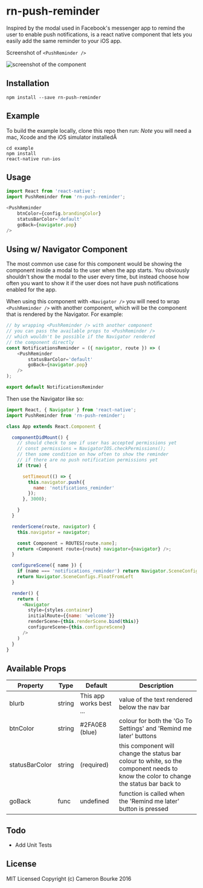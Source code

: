 rn-push-reminder
=========================

Inspired by the modal used in Facebook's messenger app to remind the user to enable push notifications, <PushReminder /> is a react native component that lets you easily add the same reminder to your iOS app.

Screenshot of `<PushReminder />`

![screenshot of the component](http://puu.sh/nhUIW/1164e8d23f.png)

## Installation
```
npm install --save rn-push-reminder
```

## Example
To build the example locally, clone this repo then run:
*Note* you will need a mac, Xcode and the iOS simulator installedÂ

```
cd example
npm install
react-native run-ios
```

## Usage
```js
import React from 'react-native';
import PushReminder from 'rn-push-reminder';

<PushReminder
	btnColor={config.brandingColor}
	statusBarColor='default'
	goBack={navigator.pop}
/>
```

## Using w/ Navigator Component
The most common use case for this component would be showing the component inside a modal to the user when the app starts. You obviously shouldn't show the modal to the user every time, but instead choose how often you want to show it if the user does not have push notifications enabled for the app.

When using this component with `<Navigator />` you will need to wrap `<PushReminder />` with another component, which will be the component that is rendered by the Navigator. For example:
```js
// by wrapping <PushReminder /> with another component
// you can pass the available props to <PushReminder />
// which wouldn't be possible if the Navigator rendered
// the component directly
const NotificationsReminder = ({ navigator, route }) => (
	<PushReminder
		statusBarColor='default'
		goBack={navigator.pop}
	/>
);

export default NotificationsReminder
```

Then use the Navigator like so:
```js
import React, { Navigator } from 'react-native';
import PushReminder from 'rn-push-reminder';

class App extends React.Component {

  componentDidMount() {
    // should check to see if user has accepted permissions yet
    // const permissions = NavigatorIOS.checkPermissions();
    // then some condition on how often to show the reminder
    // if there are no push notification permissions yet
    if (true) {

      setTimeout(() => {
        this.navigator.push({
          name: 'notifications_reminder'
        });
      }, 3000);

    }
  }

  renderScene(route, navigator) {
    this.navigator = navigator;

    const Component = ROUTES[route.name];
    return <Component route={route} navigator={navigator} />;
  }

  configureScene({ name }) {
    if (name === 'notifications_reminder') return Navigator.SceneConfigs.FloatFromBottom;
    return Navigator.SceneConfigs.FloatFromLeft
  }

  render() {
    return (
      <Navigator
        style={styles.container}
        initialRoute={{name: 'welcome'}}
        renderScene={this.renderScene.bind(this)}
        configureScene={this.configureScene}
      />
    )
  }
}
```

## Available Props

Property  | Type | Default | Description
------------- | ------------- | ------ | --------
blurb          | string | This app works best ... | value of the text rendered below the nav bar
btnColor       | string | #2FA0E8 (blue)          | colour for both the 'Go To Settings' and 'Remind me later' buttons
statusBarColor | string | (required)              | this component will change the status bar colour to white, so the component needs to know the color to change the status bar back to
goBack         | func   | undefined               | function is called when the 'Remind me later' button is pressed

## Todo

- Add Unit Tests

## License

MIT Licensed Copyright (c) Cameron Bourke 2016
